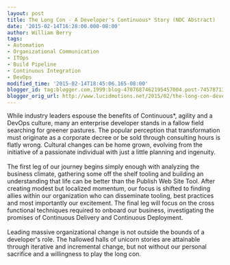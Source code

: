 ```yaml
---
layout: post
title: The Long Con - A Developer's Continuous* Story (NDC Abstract)
date: '2015-02-14T16:28:00.000-08:00'
author: William Berry
tags:
- Automation
- Organizational Communication
- ITOps
- Build Pipeline
- Continuous Integration
- DevOps
modified_time: '2015-02-14T18:45:06.165-08:00'
blogger_id: tag:blogger.com,1999:blog-4707687462195457004.post-7457871382075028576
blogger_orig_url: http://www.lucidmotions.net/2015/02/the-long-con-developers-continuous-story.html
---
```


While industry leaders espouse the benefits of Continuous*, agility and a 
DevOps culture, many an enterprise developer stands in a fallow field 
searching for greener pastures.  The popular perception that transformation 
must originate as a corporate decree or be sold through consulting hours is 
flatly wrong.  Cultural changes can be home grown, evolving from the 
initiative of a passionate individual with just a little planning and 
ingenuity.<br><br>The first leg of our journey begins simply enough with 
analyzing the business climate, gathering some off the shelf tooling and 
building an understanding that life can be better than the Publish Web Site 
Tool.  After creating modest but localized momentum, our focus is shifted to 
finding allies within our organization who can disseminate tooling, best 
practices and most importantly our excitement.  The final leg will focus on 
the cross functional techniques required to onboard our business, 
investigating the promises of Continuous Delivery and Continuous 
Deployment.<br><br>Leading massive organizational change is not outside the 
bounds of a developer's role.  The hallowed halls of unicorn stories are 
attainable through iterative and incremental change, but not without our 
personal sacrifice and a willingness to play the long con. 